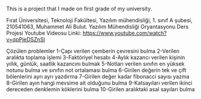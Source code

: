 This is a project that I made on first grade of my university.

Fırat Üniversitesi, Teknoloji Fakültesi, Yazılım mühendisliği, 1. sınıf A şubesi, 210541063, Muhammet Ali Bulut. Yazılım Mühendisliği Oryantasyonu Ders Projesi 
Youtube Videosu Linki: https://www.youtube.com/watch?v=qpPjeDSZnSI

Çözülen problemler
1-Çapı verilen çemberin çevresini bulma
2-Verilen aralıkta toplama işlemi
3-Faktöriyel hesabı
4-Aylık kazancı verilen kişinin yıllık, günlük, saatlik kazancını bulmak
5-Notları verilen sınıfın en yüksek notunu bulma ve sınıfın not ortalaması bulma
6-Girilen değerin tek ve çift bölenlerini ayrı ayrı yazdırma
7-Girilen değer kadar fibonacci sayısı yazma
8-Girilen ayın hangi mevsime ait olduğunu bulma
9-Katsayıları verilen ikinci dereceden denklemin köklerini bulma
10-Girilen aralıktaki asal sayıları bulma
